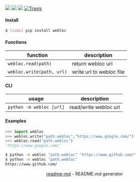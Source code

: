[![](https://img.shields.io/badge/OS-MacOS-blue.svg?longCache=True)]()
[![](https://img.shields.io/pypi/pyversions/webloc.svg?longCache=True)](https://pypi.org/pypi/webloc/)
[![](https://img.shields.io/pypi/v/webloc.svg?maxAge=3600)](https://pypi.org/pypi/webloc/)
[![Travis](https://api.travis-ci.org/looking-for-a-job/webloc.py.svg?branch=master)](https://travis-ci.org/looking-for-a-job/webloc.py/)

#### Install
```bash
$ [sudo] pip install webloc
```

#### Functions
function|description
-|-
`webloc.read(path)`|return webloc url
`webloc.write(path, url)`|write url to webloc file

#### CLI
usage|description
-|-
`python -m webloc [url]`|read/write webloc url

#### Examples
```python
>>> import webloc
>>> webloc.write("path.webloc","https://www.google.com/")
>>> webloc.read("path.webloc")
'https://www.google.com/'
```

```bash
$ python -m webloc "path.webloc" "https://www.github.com/"
$ python -m webloc "path.webloc"
https://www.github.com/
```

<p align="center"><a href="https://pypi.org/project/readme-md/">readme-md</a> - README.md generator</p>